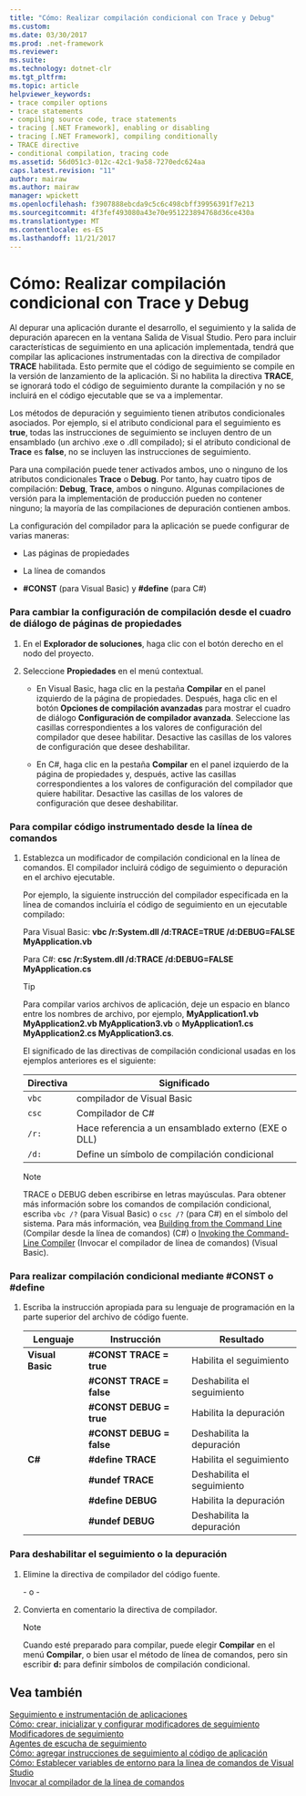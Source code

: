 ```yaml
---
title: "Cómo: Realizar compilación condicional con Trace y Debug"
ms.custom: 
ms.date: 03/30/2017
ms.prod: .net-framework
ms.reviewer: 
ms.suite: 
ms.technology: dotnet-clr
ms.tgt_pltfrm: 
ms.topic: article
helpviewer_keywords:
- trace compiler options
- trace statements
- compiling source code, trace statements
- tracing [.NET Framework], enabling or disabling
- tracing [.NET Framework], compiling conditionally
- TRACE directive
- conditional compilation, tracing code
ms.assetid: 56d051c3-012c-42c1-9a58-7270edc624aa
caps.latest.revision: "11"
author: mairaw
ms.author: mairaw
manager: wpickett
ms.openlocfilehash: f3907888ebcda9c5c6c498cbff39956391f7e213
ms.sourcegitcommit: 4f3fef493080a43e70e951223894768d36ce430a
ms.translationtype: MT
ms.contentlocale: es-ES
ms.lasthandoff: 11/21/2017
---
```

# <a name="how-to-compile-conditionally-with-trace-and-debug"></a>Cómo: Realizar compilación condicional con Trace y Debug
Al depurar una aplicación durante el desarrollo, el seguimiento y la salida de depuración aparecen en la ventana Salida de Visual Studio. Pero para incluir características de seguimiento en una aplicación implementada, tendrá que compilar las aplicaciones instrumentadas con la directiva de compilador **TRACE** habilitada. Esto permite que el código de seguimiento se compile en la versión de lanzamiento de la aplicación. Si no habilita la directiva **TRACE**, se ignorará todo el código de seguimiento durante la compilación y no se incluirá en el código ejecutable que se va a implementar.  
  
 Los métodos de depuración y seguimiento tienen atributos condicionales asociados. Por ejemplo, si el atributo condicional para el seguimiento es **true**, todas las instrucciones de seguimiento se incluyen dentro de un ensamblado (un archivo .exe o .dll compilado); si el atributo condicional de **Trace** es **false**, no se incluyen las instrucciones de seguimiento.  
  
 Para una compilación puede tener activados ambos, uno o ninguno de los atributos condicionales **Trace** o **Debug**. Por tanto, hay cuatro tipos de compilación: **Debug**, **Trace**, ambos o ninguno. Algunas compilaciones de versión para la implementación de producción pueden no contener ninguno; la mayoría de las compilaciones de depuración contienen ambos.  
  
 La configuración del compilador para la aplicación se puede configurar de varias maneras:  
  
-   Las páginas de propiedades  
  
-   La línea de comandos  
  
-   **#CONST** (para Visual Basic) y **#define** (para C#)  
  
### <a name="to-change-compile-settings-from-the-property-pages-dialog-box"></a>Para cambiar la configuración de compilación desde el cuadro de diálogo de páginas de propiedades  
  
1.  En el **Explorador de soluciones**, haga clic con el botón derecho en el nodo del proyecto.  
  
2.  Seleccione **Propiedades** en el menú contextual.  
  
    -   En Visual Basic, haga clic en la pestaña **Compilar** en el panel izquierdo de la página de propiedades. Después, haga clic en el botón **Opciones de compilación avanzadas** para mostrar el cuadro de diálogo **Configuración de compilador avanzada**. Seleccione las casillas correspondientes a los valores de configuración del compilador que desee habilitar. Desactive las casillas de los valores de configuración que desee deshabilitar.  
  
    -   En C#, haga clic en la pestaña **Compilar** en el panel izquierdo de la página de propiedades y, después, active las casillas correspondientes a los valores de configuración del compilador que quiere habilitar. Desactive las casillas de los valores de configuración que desee deshabilitar.  
  
### <a name="to-compile-instrumented-code-using-the-command-line"></a>Para compilar código instrumentado desde la línea de comandos  
  
1.  Establezca un modificador de compilación condicional en la línea de comandos. El compilador incluirá código de seguimiento o depuración en el archivo ejecutable.  
  
     Por ejemplo, la siguiente instrucción del compilador especificada en la línea de comandos incluiría el código de seguimiento en un ejecutable compilado:  
  
     Para Visual Basic: **vbc /r:System.dll /d:TRACE=TRUE /d:DEBUG=FALSE MyApplication.vb**  
  
     Para C#: **csc /r:System.dll /d:TRACE /d:DEBUG=FALSE MyApplication.cs**  
  
    > [!TIP]
    >  Para compilar varios archivos de aplicación, deje un espacio en blanco entre los nombres de archivo, por ejemplo, **MyApplication1.vb MyApplication2.vb MyApplication3.vb** o **MyApplication1.cs MyApplication2.cs MyApplication3.cs**.  
  
     El significado de las directivas de compilación condicional usadas en los ejemplos anteriores es el siguiente:  
  
    |Directiva|Significado|  
    |---------------|-------------|  
    |`vbc`|compilador de Visual Basic|  
    |`csc`|Compilador de C#|  
    |`/r:`|Hace referencia a un ensamblado externo (EXE o DLL)|  
    |`/d:`|Define un símbolo de compilación condicional|  
  
    > [!NOTE]
    >  TRACE o DEBUG deben escribirse en letras mayúsculas. Para obtener más información sobre los comandos de compilación condicional, escriba `vbc /?` (para Visual Basic) o `csc /?` (para C#) en el símbolo del sistema. Para más información, vea [Building from the Command Line](~/docs/csharp/language-reference/compiler-options/how-to-set-environment-variables-for-the-visual-studio-command-line.md) (Compilar desde la línea de comandos) (C#) o [Invoking the Command-Line Compiler](~/docs/visual-basic/reference/command-line-compiler/how-to-invoke-the-command-line-compiler.md) (Invocar el compilador de línea de comandos) (Visual Basic).  
  
### <a name="to-perform-conditional-compilation-using-const-or-define"></a>Para realizar compilación condicional mediante #CONST o #define  
  
1.  Escriba la instrucción apropiada para su lenguaje de programación en la parte superior del archivo de código fuente.  
  
    |Lenguaje|Instrucción|Resultado|  
    |--------------|---------------|------------|  
    |**Visual Basic**|**#CONST TRACE = true**|Habilita el seguimiento|  
    ||**#CONST TRACE = false**|Deshabilita el seguimiento|  
    ||**#CONST DEBUG = true**|Habilita la depuración|  
    ||**#CONST DEBUG = false**|Deshabilita la depuración|  
    |**C#**|**#define TRACE**|Habilita el seguimiento|  
    ||**#undef TRACE**|Deshabilita el seguimiento|  
    ||**#define DEBUG**|Habilita la depuración|  
    ||**#undef DEBUG**|Deshabilita la depuración|  
  
### <a name="to-disable-tracing-or-debugging"></a>Para deshabilitar el seguimiento o la depuración  
  
1.  Elimine la directiva de compilador del código fuente.  
  
     \- o -  
  
2.  Convierta en comentario la directiva de compilador.  
  
    > [!NOTE]
    >  Cuando esté preparado para compilar, puede elegir **Compilar** en el menú **Compilar**, o bien usar el método de línea de comandos, pero sin escribir **d:** para definir símbolos de compilación condicional.  
  
## <a name="see-also"></a>Vea también  
 [Seguimiento e instrumentación de aplicaciones](../../../docs/framework/debug-trace-profile/tracing-and-instrumenting-applications.md)  
 [Cómo: crear, inicializar y configurar modificadores de seguimiento](../../../docs/framework/debug-trace-profile/how-to-create-initialize-and-configure-trace-switches.md)  
 [Modificadores de seguimiento](../../../docs/framework/debug-trace-profile/trace-switches.md)  
 [Agentes de escucha de seguimiento](../../../docs/framework/debug-trace-profile/trace-listeners.md)  
 [Cómo: agregar instrucciones de seguimiento al código de aplicación](../../../docs/framework/debug-trace-profile/how-to-add-trace-statements-to-application-code.md)  
 [Cómo: Establecer variables de entorno para la línea de comandos de Visual Studio](~/docs/csharp/language-reference/compiler-options/how-to-set-environment-variables-for-the-visual-studio-command-line.md)  
 [Invocar al compilador de la línea de comandos](~/docs/visual-basic/reference/command-line-compiler/how-to-invoke-the-command-line-compiler.md)
